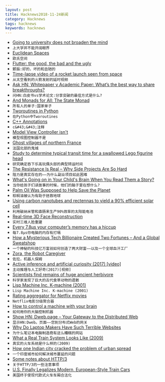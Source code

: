 ```yaml
---
layout: post
title: Hacknews2018-11-24新闻
category: Hacknews
tags: hacknews
keywords: hacknews
---
```




- [Going to university does not broaden the mind](https://www.economist.com/science-and-technology/2018/11/24/going-to-university-does-not-broaden-the-mind)
- `上大学并不能开阔眼界`
- [Euclidean Spaces](https://meurer.xyz/post/2018-11-18-euclidean-spaces/)
- `欧氏空间`
- [Flutter: the good, the bad and the ugly](https://medium.com/asos-techblog/flutter-vs-react-native-for-ios-android-app-development-c41b4e038db9)
- `颤振:好的，坏的和丑陋的`
- [Time-lapse video of a rocket launch seen from space](https://www.syfy.com/syfywire/amazing-time-lapse-video-of-a-rocket-launch-seen-from-space)
- `从太空看到的火箭发射的延时视频`
- [Ask HN: Whitepaper v Academic Paper: What’s the best way to share breakthroughs?](item?id=18520273)
- `问HN:白皮书vs学术论文:分享突破的最佳方式是什么?`
- [And Monads for All: The State Monad](http://rcardin.github.io/design/programming/fp/monad/2018/11/22/and-monads-for-all-state-monad.html)
- `所有人的单子:国家单子`
- [Tworoutines in Python](http://threespeedlogic.com/python-tworoutines.html)
- `在Python中Tworoutines`
- [C&#43;&#43; Annotations](http://www.icce.rug.nl/documents/cplusplus/)
- `c&#43;&#43;注释`
- [Model View Controller isn&#39;t](http://beza1e1.tuxen.de/model_view_controller.html)
- `模型视图控制器不是`
- [Ghost villages of northern France](http://www.bbc.com/travel/story/20181122-the-nine-ghost-villages-of-northern-france)
- `法国北部的鬼城`
- [Study to determine typical transit time for a swallowed Lego figurine head](https://onlinelibrary.wiley.com/doi/abs/10.1111/jpc.14309)
- `研究确定吞下乐高玩偶头部的典型转运时间`
- [The Resistance Is Real – Why Side Projects Are So Hard](http://davemart.in/resistance/)
- `阻力是真实存在的——为什么副业项目如此困难`
- [What&#39;s Going on in Your Child&#39;s Brain When You Read Them a Story?](https://www.kqed.org/mindshift/51281/whats-going-on-in-your-childs-brain-when-you-read-them-a-story)
- `当你给孩子们读故事的时候，他们的脑子里在想什么?`
- [Palm Oil Was Supposed to Help Save the Planet](https://www.nytimes.com/2018/11/20/magazine/palm-oil-borneo-climate-catastrophe.html)
- `棕榈油被认为有助于拯救地球`
- [Using carbon nanotubes and rectennas to yield a 90% efficient solar cell](https://pv-magazine-usa.com/2018/11/23/all-i-want-for-christmas-is-a-90-efficient-solar-panel/)
- `利用碳纳米管和直肠来生产90%效率的太阳能电池`
- [Real-time 3D Face Reconstruction](https://github.com/cleardusk/3DDFA)
- `实时三维人脸重建`
- [Every 7.8μs your computer’s memory has a hiccup](https://blog.cloudflare.com/every-7-8us-your-computers-memory-has-a-hiccup/)
- `每7.8μs你电脑的内存有打嗝`
- [How a Mysterious Tech Billionaire Created Two Fortunes – And a Global Sweatshop](https://www.forbes.com/sites/nathanvardi/2018/11/19/how-a-mysterious-tech-billionaire-created-two-fortunesand-a-global-software-sweatshop/#4e6d77766cff)
- `一个神秘的科技亿万富翁如何创造了两大财富——以及一个全球血汗工厂`
- [Zora, the Robot Caregiver](https://www.nytimes.com/interactive/2018/11/23/technology/robot-nurse-zora.html)
- `佐拉，机器人保姆`
- [Active inference and artificial curiosity (2017) [video]](https://www.youtube.com/watch?v=Y1egnoCWgUg)
- `主动推理与人工好奇(2017)[视频]`
- [Scientists find remains of huge ancient herbivore](https://phys.org/news/2018-11-scientists-huge-ancient-herbivore.html)
- `科学家发现了巨大的古代食草动物的遗骸`
- [Lisp Machine Inc. K-machine (2001)](http://fare.tunes.org/tmp/emergent/kmachine.htm)
- `Lisp Machine Inc. K-machine (2001)`
- [Rating aggregator for Netflix movies](https://flickmetrix.com/netflix)
- `Netflix电影分级聚合器`
- [How to control a machine with your brain](https://www.newyorker.com/magazine/2018/11/26/how-to-control-a-machine-with-your-brain)
- `如何用你的大脑控制机器`
- [Show HN: Dweb.page – Your Gateway to the Distributed Web](https://github.com/PACTCare/Dweb.page)
- `显示HN:Dweb。页面——您到分布式Web的网关`
- [Why Do Laptop Makers Have Such Terrible Websites](https://gizmodo.com/why-do-laptop-makers-have-such-terrible-websites-1830499398)
- `为什么笔记本电脑制造商有这么糟糕的网站`
- [What a Real Train System Looks Like (2009)](https://newworldeconomics.com/what-a-real-train-system-looks-like/)
- `真实的火车系统是什么样的(2009)`
- [How one Indian city cracked the problem of urban spread](https://www.economist.com/asia/2018/11/24/how-one-indian-city-cracked-the-problem-of-urban-spread)
- `一个印度城市如何解决城市蔓延的问题`
- [Some notes about HTTP/3](https://blog.erratasec.com/2018/11/some-notes-about-http3.html)
- `关于HTTP/3的一些注意事项`
- [U.S. Finally Legalizes Modern, European-Style Train Cars](https://usa.streetsblog.org/2018/11/23/u-s-finally-legalizes-modern-european-style-train-cars/)
- `美国终于使现代欧式火车车厢合法化`

